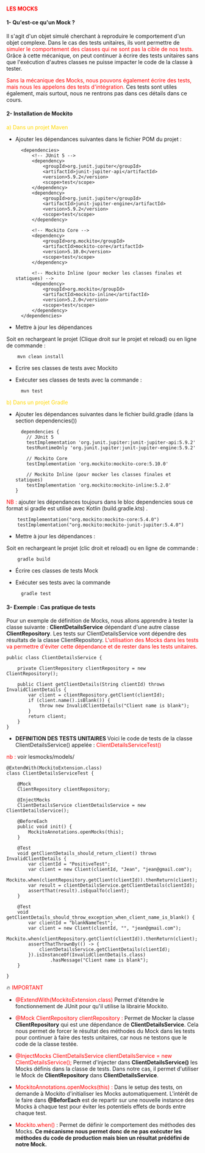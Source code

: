 #### <font color = red>LES MOCKS</font>

#### 1- Qu'est-ce qu'un Mock ? 

Il s'agit d'un objet simulé cherchant à reproduire le comportement d'un objet complexe.
Dans le cas des tests unitaires, ils vont permettre de <font color=red> simuler le comportement des classes qui ne sont
pas la cible de nos tests.</font> Grâce à cette mécanique, on peut continuer à écrire des tests unitaires sans que 
l'exécution d'autres classes ne puisse impacter le code de la classe à tester.

<font color=red>Sans la mécanique des Mocks, nous pouvons également écrire des tests, mais nous les appelons des tests d'intégration.</font>
Ces tests sont utiles également, mais surtout, nous ne rentrons pas dans ces détails dans ce cours.


#### 2- Installation de Mockito 

<font color=gold> a) Dans un projet Maven </font>

* Ajouter les dépendances suivantes dans le fichier POM du projet :
    
        <dependencies>
            <!-- JUnit 5 -->
            <dependency>
                <groupId>org.junit.jupiter</groupId>
                <artifactId>junit-jupiter-api</artifactId>
                <version>5.9.2</version>
                <scope>test</scope>
            </dependency>
            <dependency>
                <groupId>org.junit.jupiter</groupId>
                <artifactId>junit-jupiter-engine</artifactId>
                <version>5.9.2</version>
                <scope>test</scope>
            </dependency>
        
            <!-- Mockito Core -->
            <dependency>
                <groupId>org.mockito</groupId>
                <artifactId>mockito-core</artifactId>
                <version>5.10.0</version>
                <scope>test</scope>
            </dependency>
        
            <!-- Mockito Inline (pour mocker les classes finales et statiques) -->
            <dependency>
                <groupId>org.mockito</groupId>
                <artifactId>mockito-inline</artifactId>
                <version>5.2.0</version>
                <scope>test</scope>
            </dependency>
        </dependencies>


* Mettre à jour les dépendances 

Soit en rechargeant le projet (Clique droit sur le projet et reload) ou en ligne de commande : 

        mvn clean install 

* Ecrire ses classes de tests avec Mockito
* Exécuter ses classes de tests avec la commande : 
        
        mvn test 

<font color=gold> b) Dans un projet Gradle </font>

* Ajouter les dépendances suivantes dans le fichier build.gradle (dans la section dependencies())

        dependencies {
          // JUnit 5
          testImplementation 'org.junit.jupiter:junit-jupiter-api:5.9.2'
          testRuntimeOnly 'org.junit.jupiter:junit-jupiter-engine:5.9.2'
        
          // Mockito Core
          testImplementation 'org.mockito:mockito-core:5.10.0'
        
          // Mockito Inline (pour mocker les classes finales et statiques)
          testImplementation 'org.mockito:mockito-inline:5.2.0'
      }

<font color=red> NB : </font>  ajouter les dépendances toujours dans le bloc dependencies 
sous ce format si gradle est utilisé avec Kotlin (build.gradle.kts) .

        testImplementation("org.mockito:mockito-core:5.4.0")
        testImplementation("org.mockito:mockito-junit-jupiter:5.4.0")


* Mettre à jour les dépendances : 

Soit en rechargeant le projet (clic droit et reload) ou en ligne de commande : 

        gradle build 

* Écrire ces classes de tests Mock
* Exécuter ses tests avec la commande 
        
        
        gradle test


#### 3- Exemple : Cas pratique de tests

Pour un exemple de définition de Mocks, nous allons apprendre à tester la classe suivante :
<b>ClientDetailsService</b> dépendant d'une autre classe <b> ClientRepository</b>.
Les tests sur ClientDetailsService vont dépendre des résultats de la classe ClientRepository.
<font color=red>L'utilisation des Mocks dans les tests va permettre d'éviter cette dépendance et de rester dans les tests
unitaires.</font>




    public class ClientDetailsService {

        private ClientRepository clientRepository = new ClientRepository();

        public Client getClientDetails(String clientId) throws InvalidClientDetails {
            var client = clientRepository.getClient(clientId);
            if (client.name().isBlank()) {
                throw new InvalidClientDetails("Client name is blank");
            }
            return client;
        }
    }

* <b>DEFINITION DES TESTS UNITAIRES </b>
Voici le code de tests de la classe ClientDetailsService() appelée : <font color=red>ClientDetailsServiceTest()

nb :</font> voir lesmocks/models/ 

    @ExtendWith(MockitoExtension.class)
    class ClientDetailsServiceTest {

        @Mock
        ClientRepository clientRepository;
    
        @InjectMocks
        ClientDetailsService clientDetailsService = new ClientDetailsService();
    
        @BeforeEach
        public void init() {
            MockitoAnnotations.openMocks(this);
        }
    
        @Test
        void getClientDetails_should_return_client() throws InvalidClientDetails {
            var clientId = "PositiveTest";
            var client = new Client(clientId, "Jean", "jean@gmail.com");
            Mockito.when(clientRepository.getClient(clientId)).thenReturn(client);
            var result = clientDetailsService.getClientDetails(clientId);
            assertThat(result).isEqualTo(client);
        }

        @Test
        void getClientDetails_should_throw_exception_when_client_name_is_blank() {
            var clientId = "blankNameTest";
            var client = new Client(clientId, "", "jean@gmail.com");
            Mockito.when(clientRepository.getClient(clientId)).thenReturn(client);
            assertThatThrownBy(() -> {
                clientDetailsService.getClientDetails(clientId);
            }).isInstanceOf(InvalidClientDetails.class)
                    .hasMessage("Client name is blank");
        }

    }


🔥 <font color=red>IMPORTANT</font>

* <font color=red>@ExtendWith(MockitoExtension.class)</font>
Permet d'étendre le fonctionnement de JUnit pour qu'il utilise la librairie Mockito.


* <font color=red>@Mock ClientRepository clientRepository : </font>
Permet de Mocker la classe <b>ClientRepository</b> qui est une dépendance de <b>ClientDetailsService</b>. Cela nous permet 
de forcer le résultat des méthodes du Mock dans les tests pour continuer à faire des tests unitaires, car nous 
ne testons que le code de la classe testée.

* <font color=red>@InjectMocks ClientDetailsService clientDetailsService = new ClientDetailsService();</font>
Permet d'injecter dans <b>ClientDetailsService()</b> les Mocks définis dans la classe de tests. Dans notre cas, il permet
d'utiliser le Mock de <b>ClientRepository</b> dans <b>ClientDetailsService</b>.

* <font color=red>MockitoAnnotations.openMocks(this) : </font> 
Dans le setup des tests, on demande à Mockito d'initialiser les Mocks automatiquement. L'intérêt de le faire dans 
<b>@BeforEach</b> est de repartir sur une nouvelle instance des Mocks à chaque test pour éviter les potentiels effets de bords
entre chaque test.

* <font color=red>Mockito.when()</font> : Permet de définir le comportement des méthodes des Mocks.<b> Ce mécanisme nous permet
donc de ne pas exécuter les méthodes du code de production mais bien un résultat prédéfini de notre Mock.